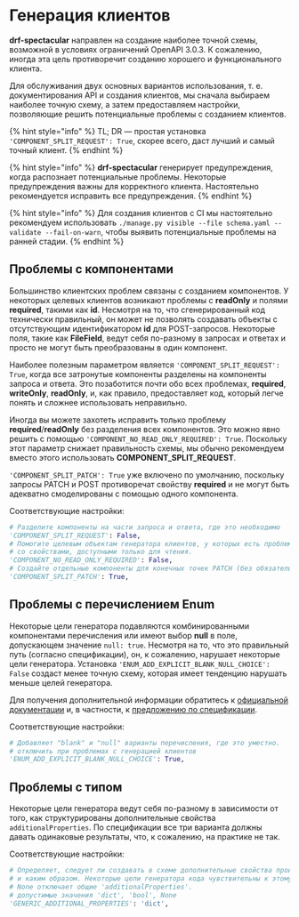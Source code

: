 # Генерация клиентов

**drf-spectacular** направлен на создание наиболее точной схемы, возможной в условиях ограничений OpenAPI 3.0.3. К сожалению, иногда эта цель противоречит созданию хорошего и функционального клиента.

Для обслуживания двух основных вариантов использования, т. е. документирования API и создания клиентов, мы сначала выбираем наиболее точную схему, а затем предоставляем настройки, позволяющие решить потенциальные проблемы с созданием клиентов.

{% hint style="info" %}
TL; DR — простая установка `'COMPONENT_SPLIT_REQUEST': True`, скорее всего, даст лучший и самый точный клиент.
{% endhint %}

{% hint style="info" %}
**drf-spectacular** генерирует предупреждения, когда распознает потенциальные проблемы. Некоторые предупреждения важны для корректного клиента. Настоятельно рекомендуется исправить все предупреждения.
{% endhint %}

{% hint style="info" %}
Для создания клиентов с CI мы настоятельно рекомендуем использовать `./manage.py visible --file schema.yaml --validate --fail-on-warn`, чтобы выявить потенциальные проблемы на ранней стадии.
{% endhint %}

## Проблемы с компонентами

Большинство клиентских проблем связаны с созданием компонентов. У некоторых целевых клиентов возникают проблемы с **readOnly** и полями **required**, такими как **id**. Несмотря на то, что сгенерированный код технически правильный, он может не позволять создавать объекты с отсутствующим идентификатором **id** для POST-запросов. Некоторые поля, такие как **FileField**, ведут себя по-разному в запросах и ответах и просто не могут быть преобразованы в один компонент.

Наиболее полезным параметром является `'COMPONENT_SPLIT_REQUEST': True`, когда все затронутые компоненты разделены на компоненты запроса и ответа. Это позаботится почти обо всех проблемах, **required**, **writeOnly**, **readOnly**, и, как правило, предоставляет код, который легче понять и сложнее использовать неправильно.

Иногда вы можете захотеть исправить только проблему **required**/**readOnly** без разделения всех компонентов. Это можно явно решить с помощью `'COMPONENT_NO_READ_ONLY_REQUIRED': True`. Поскольку этот параметр снижает правильность схемы, мы обычно рекомендуем вместо этого использовать **COMPONENT\_SPLIT\_REQUEST**.

`'COMPONENT_SPLIT_PATCH': True` уже включено по умолчанию, поскольку запросы PATCH и POST противоречат свойству **required** и не могут быть адекватно смоделированы с помощью одного компонента.

Соответствующие настройки:

```python
# Разделите компоненты на части запроса и ответа, где это необходимо
'COMPONENT_SPLIT_REQUEST': False,
# Помогите целевым объектам генератора клиентов, у которых есть проблемы
# со свойствами, доступными только для чтения.
'COMPONENT_NO_READ_ONLY_REQUIRED': False,
# Создайте отдельные компоненты для конечных точек PATCH (без обязательного списка)
'COMPONENT_SPLIT_PATCH': True,
```

## Проблемы с перечислением Enum

Некоторые цели генератора подавляются комбинированными компонентами перечисления или имеют выбор **null** в поле, допускающем значение `null: true`. Несмотря на то, что это правильный путь (согласно спецификации), он, к сожалению, нарушает некоторые цели генератора. Установка `'ENUM_ADD_EXPLICIT_BLANK_NULL_CHOICE': False` создаст менее точную схему, которая имеет тенденцию нарушать меньше целей генератора.

Для получения дополнительной информации обратитесь к [официальной документации](https://swagger.io/docs/specification/data-models/enums/) и, в частности, к [предложению по спецификации](https://github.com/OAI/OpenAPI-Specification/blob/main/proposals/2019-10-31-Clarify-Nullable.md#user-content-if-a-schema-specifies-nullable-true-and-enum-1-2-3-does-that-schema-allow-null-values-see-1900).

Соответствующие настройки:

```python
# Добавляет "blank" и "null" варианты перечисления, где это уместно.
# отключить при проблемах с генерацией клиентов
'ENUM_ADD_EXPLICIT_BLANK_NULL_CHOICE': True,
```

## Проблемы с типом

Некоторые цели генератора ведут себя по-разному в зависимости от того, как структурированы дополнительные свойства `additionalProperties`. По спецификации все три варианта должны давать одинаковые результаты, что, к сожалению, на практике не так.

Соответствующие настройки:

```python
# Определяет, следует ли создавать в схеме дополнительные свойства произвольной формы
# и каким образом. Некоторые цели генератора кода чувствительны к этому.
# None отключает общие 'additionalProperties'.
# допустимые значения 'dict', 'bool', None
'GENERIC_ADDITIONAL_PROPERTIES': 'dict',
```

